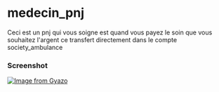# medecin_pnj
Ceci est un pnj qui vous soigne est quand vous payez le soin que vous souhaitez l'argent ce transfert directement dans le compte society_ambulance

### Screenshot
[![Image from Gyazo](https://i.gyazo.com/a62721eda74f06af66a3f7d96c946f34.png)](https://gyazo.com/a62721eda74f06af66a3f7d96c946f34)
